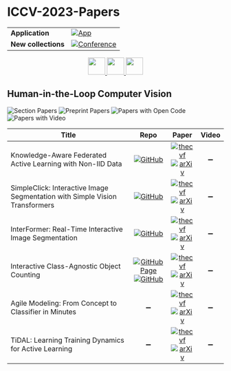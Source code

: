 # ICCV-2023-Papers

<table>
    <tr>
        <td><strong>Application</strong></td>
        <td>
            <a href="https://huggingface.co/spaces/DmitryRyumin/NewEraAI-Papers" style="float:left;">
                <img src="https://img.shields.io/badge/🤗-NewEraAI--Papers-FFD21F.svg" alt="App" />
            </a>
        </td>
    </tr>
    <tr>
        <td><strong>New collections</strong></td>
        <td>
            <a href="https://github.com/DmitryRyumin/ICCV-2023-Papers/blob/main/README.md">
                <img src="http://img.shields.io/badge/ICCV-2025-0073AE.svg" alt="Conference">
            </a>
        </td>
    </tr>
</table>

<div align="center">
    <a href="https://github.com/DmitryRyumin/ICCV-2023-Papers/blob/main/sections/2023/main/multimodal-learning.md">
        <img src="https://cdn.jsdelivr.net/gh/DmitryRyumin/NewEraAI-Papers@main/images/left.svg" width="40" alt="" />
    </a>
    <a href="https://github.com/DmitryRyumin/ICCV-2023-25-Papers/blob/main/README_2023.md">
        <img src="https://cdn.jsdelivr.net/gh/DmitryRyumin/NewEraAI-Papers@main/images/home.svg" width="40" alt="" />
    </a>
    <a href="https://github.com/DmitryRyumin/ICCV-2023-Papers/blob/main/sections/2023/main/image-and-video-forensics.md">
        <img src="https://cdn.jsdelivr.net/gh/DmitryRyumin/NewEraAI-Papers@main/images/right.svg" width="40" alt="" />
    </a>
</div>

## Human-in-the-Loop Computer Vision

![Section Papers](https://img.shields.io/badge/Section%20Papers-6-42BA16) ![Preprint Papers](https://img.shields.io/badge/Preprint%20Papers-6-b31b1b) ![Papers with Open Code](https://img.shields.io/badge/Papers%20with%20Open%20Code-4-1D7FBF) ![Papers with Video](https://img.shields.io/badge/Papers%20with%20Video-0-FF0000)

| **Title** | **Repo** | **Paper** | **Video** |
|-----------|:--------:|:---------:|:---------:|
| Knowledge-Aware Federated Active Learning with Non-IID Data | [![GitHub](https://img.shields.io/github/stars/ycao5602/KAFAL?style=flat)](https://github.com/ycao5602/KAFAL) | [![thecvf](https://img.shields.io/badge/pdf-thecvf-7395C5.svg)](https://openaccess.thecvf.com/content/ICCV2023/papers/Cao_Knowledge-Aware_Federated_Active_Learning_with_Non-IID_Data_ICCV_2023_paper.pdf) <br /> [![arXiv](https://img.shields.io/badge/arXiv-2211.13579-b31b1b.svg)](https://arxiv.org/abs/2211.13579) | :heavy_minus_sign: |
| SimpleClick: Interactive Image Segmentation with Simple Vision Transformers | [![GitHub](https://img.shields.io/github/stars/uncbiag/SimpleClick?style=flat)](https://github.com/uncbiag/SimpleClick) | [![thecvf](https://img.shields.io/badge/pdf-thecvf-7395C5.svg)](https://openaccess.thecvf.com/content/ICCV2023/papers/Liu_SimpleClick_Interactive_Image_Segmentation_with_Simple_Vision_Transformers_ICCV_2023_paper.pdf) <br /> [![arXiv](https://img.shields.io/badge/arXiv-2210.11006-b31b1b.svg)](https://arxiv.org/abs/2210.11006) | :heavy_minus_sign: |
| InterFormer: Real-Time Interactive Image Segmentation | [![GitHub](https://img.shields.io/github/stars/YouHuang67/InterFormer?style=flat)](https://github.com/YouHuang67/InterFormer) | [![thecvf](https://img.shields.io/badge/pdf-thecvf-7395C5.svg)](https://openaccess.thecvf.com/content/ICCV2023/papers/Huang_InterFormer_Real-time_Interactive_Image_Segmentation_ICCV_2023_paper.pdf) <br /> [![arXiv](https://img.shields.io/badge/arXiv-2304.02942-b31b1b.svg)](https://arxiv.org/abs/2304.02942) | :heavy_minus_sign: |
| Interactive Class-Agnostic Object Counting | [![GitHub Page](https://img.shields.io/badge/GitHub-Page-159957.svg)](https://yifehuang97.github.io/ICACountProjectPage/) <br /> [![GitHub](https://img.shields.io/github/stars/Yifehuang97/ICACount?style=flat)](https://github.com/Yifehuang97/ICACount) | [![thecvf](https://img.shields.io/badge/pdf-thecvf-7395C5.svg)](https://openaccess.thecvf.com/content/ICCV2023/papers/Huang_Interactive_Class-Agnostic_Object_Counting_ICCV_2023_paper.pdf) <br /> [![arXiv](https://img.shields.io/badge/arXiv-2309.05277-b31b1b.svg)](https://arxiv.org/abs/2309.05277) | :heavy_minus_sign: |
| Agile Modeling: From Concept to Classifier in Minutes | :heavy_minus_sign: | [![thecvf](https://img.shields.io/badge/pdf-thecvf-7395C5.svg)](https://openaccess.thecvf.com/content/ICCV2023/papers/Stretcu_Agile_Modeling_From_Concept_to_Classifier_in_Minutes_ICCV_2023_paper.pdf) <br /> [![arXiv](https://img.shields.io/badge/arXiv-2302.12948-b31b1b.svg)](https://arxiv.org/abs/2302.12948) | :heavy_minus_sign: |
| TiDAL: Learning Training Dynamics for Active Learning | :heavy_minus_sign: | [![thecvf](https://img.shields.io/badge/pdf-thecvf-7395C5.svg)](https://openaccess.thecvf.com/content/ICCV2023/papers/Kye_TiDAL_Learning_Training_Dynamics_for_Active_Learning_ICCV_2023_paper.pdf) <br /> [![arXiv](https://img.shields.io/badge/arXiv-2210.06788-b31b1b.svg)](https://arxiv.org/abs/2210.06788) | :heavy_minus_sign: |
